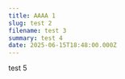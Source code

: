 ```yaml
---
title: AAAA 1
slug: test 2
filename: test 3
summary: test 4
date: 2025-06-15T18:48:00.000Z
---
```

test 5
